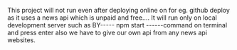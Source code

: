 This project will  not run even after deploying online on for eg. github deploy as it uses a news api which is unpaid and free....
It will run only on local development server such as BY-----   npm start   ------command on terminal and press enter also we have to give our own api from any news api websites.
